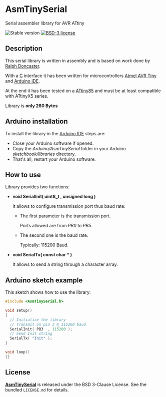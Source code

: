 # AsmTinySerial

Serial assembler library for AVR ATtiny

![Stable version](https://img.shields.io/badge/stable-1.0.0-blue.svg)
[![BSD-3 license](https://img.shields.io/badge/license-BSD--3--Clause-428F7E.svg)](https://tldrlegal.com/license/bsd-3-clause-license-%28revised%29)

## Description

This serial library is written in assembly and is based on work done by [Ralph Doncaster](http://nerdralph.blogspot.fr/2013/12/writing-avr-assembler-code-with-arduino.html).

With a [C](https://en.wikipedia.org/wiki/C_%28programming_language%29) interface it has been written for microcontrollers [Atmel AVR Tiny](http://www.atmel.com/products/microcontrollers/avr/tinyavr.aspx) and [Arduino IDE](https://www.arduino.cc/).

At the end it has been tested on a [ATtiny85](http://www.atmel.com/devices/attiny85.aspx) and must be at least compatible with ATtinyX5 series.

Library is **only 260 Bytes**

## Arduino installation

To install the library in the [Arduino IDE](https://www.arduino.cc/) steps are:
 * Close your Arduino software if opened.
 * Copy the *Arduino/AsmTinySerial* folder in your Arduino *sketchbook/libraries* directory.
 * That's all, restart your Arduino software.

## How to use

Library provides two functions:
 * **void SerialInit( uint8_t , unsigned long )**

	It allows to configure transmission port thus baud rate:

	* The first parameter is the transmission port.

		Ports allowed are from *PB0* to *PB5*.

	* The second one is the baud rate.

		Typically: 115200 Baud.

 * **void SerialTx( const char * )**

	It allows to send a string through a character array.

## Arduino sketch example

This sketch shows how to use the library:

```C
#include <AsmTinySerial.h>

void setup()
{
  // Initialize the library
  // Transmit on pin 3 @ 115200 baud
  SerialInit( PB3  , 115200 );
  // Send Init string
  SerialTx( "Init" );
}

void loop()
{}
```

## License

**[AsmTinySerial](https://github.com/cyosp/AsmTinySerial)** is released under the BSD 3-Clause License. See the bundled `LICENSE.md` for details.
